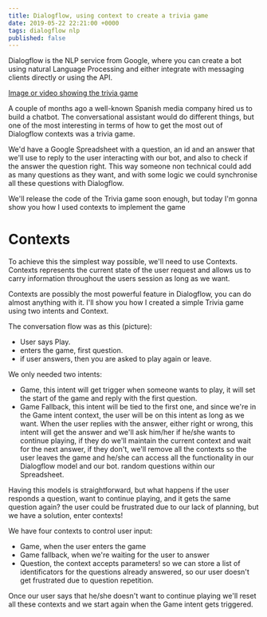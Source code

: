 ```yaml
---
title: Dialogflow, using context to create a trivia game
date: 2019-05-22 22:21:00 +0000
tags: dialogflow nlp
published: false
---
```


Dialogflow is the NLP service from Google, where you can create a bot using natural Language Processing and either integrate with messaging clients directly or using the API.

[Image or video showing the trivia game]()

A couple of months ago a well-known Spanish media company hired us to build a chatbot. The conversational assistant would do different things, but one of the most interesting in terms of how to get the most out of Dialogflow contexts was a trivia game.

We'd have a Google Spreadsheet with a question, an id and an answer that we'll use to reply to the user interacting with our bot, and also to check if the answer the question right. This way someone non technical could add as many questions as they want, and with some logic we could synchronise all these questions with Dialogflow.

We'll release the code of the Trivia game soon enough, but today I'm gonna show you how I used contexts to implement the game

# Contexts

To achieve this the simplest way possible, we'll need to use Contexts. Contexts represents the current state of the user request and allows us to carry information throughout the users session as long as we want.

Contexts are possibly the most powerful feature in Dialogflow, you can do almost anything with it. I'll show you how I created a simple Trivia game using two intents and Context.

The conversation flow was as this (picture):

- User says Play.
- enters the game, first question.
- if user answers, then you are asked to play again or leave.

We only needed two intents:

- Game, this intent will get trigger when someone wants to play, it will set the start of the game and reply with the first question.
- Game Fallback, this intent will be tied to the first one, and since we're in the Game intent context, the user will be on this intent as long as we want. When the user replies with the answer, either right or wrong, this intent will get the answer and we'll ask him/her if he/she wants to continue playing, if they do we'll maintain the current context and wait for the next answer, if they don't, we'll remove all the contexts so the user leaves the game and he/she can access all the functionality in our Dialogflow model and our bot. random questions within our Spreadsheet.

Having this models is straightforward, but what happens if the user responds a question, want to continue playing, and it gets the same question again? the user could be frustrated due to our lack of planning, but we have a solution, enter contexts!

We have four contexts to control user input:

- Game, when the user enters the game
- Game fallback, when we're waiting for the user to answer
- Question, the context accepts parameters! so we can store a list of identificators for the questions already answered, so our user doesn't get frustrated due to question repetition.

Once our user says that he/she doesn't want to continue playing we'll reset all these contexts and we start again when the Game intent gets triggered.